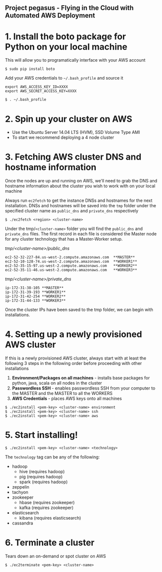 ## Project pegasus - Flying in the Cloud with Automated AWS Deployment

# 1. Install the boto package for Python on your local machine
This will allow you to programatically interface with your AWS account
```
$ sudo pip install boto
```
Add your AWS credentials to `~/.bash_profile` and source it
```
export AWS_ACCESS_KEY_ID=XXXX
export AWS_SECRET_ACCESS_KEY=XXXX
```
```
$ . ~/.bash_profile
```
# 2. Spin up your cluster on AWS

* Use the Ubuntu Server 14.04 LTS (HVM), SSD Volume Type AMI
* To start we recommend deploying a 4 node cluster

# 3. Fetching AWS cluster DNS and hostname information
Once the nodes are up and running on AWS, we'll need to grab the DNS and hostname information about the cluster you wish to work with on your local machine

Always run `ec2fetch` to get the instance DNSs and hostnames for the next installation. DNSs and hostnames will be saved into the `tmp` folder under the specified cluster name as `public_dns` and `private_dns` respectively
```
$ ./ec2fetch <region> <cluster-name>
```
Under the tmp/`<cluster-name>` folder you will find the `public_dns` and `private_dns` files. The first record in each file is considered the Master node for any cluster technology that has a Master-Worker setup. 

*tmp/\<cluster-name\>/public_dns*
```
ec2-52-32-227-84.us-west-2.compute.amazonaws.com  **MASTER**
ec2-52-10-128-74.us-west-2.compute.amazonaws.com  **WORKER1**
ec2-52-35-15-97.us-west-2.compute.amazonaws.com   **WORKER2**
ec2-52-35-11-46.us-west-2.compute.amazonaws.com   **WORKER3**
```
*tmp/\<cluster-name\>/private_dns*
```
ip-172-31-38-105 **MASTER**
ip-172-31-39-193 **WORKER1**
ip-172-31-42-254 **WORKER2**
ip-172-31-44-133 **WORKER3**
```
Once the cluster IPs have been saved to the tmp folder, we can begin with installations. 
# 4. Setting up a newly provisioned AWS cluster
If this is a newly provisioned AWS cluster, always start with at least the following 3 steps in the following order before proceeding with other installations

1. **Environment/Packages on all machines** - installs base packages for python, java, scala on all nodes in the cluster
2. **Passwordless SSH** - enables passwordless SSH from your computer to the MASTER and the MASTER to all the WORKERS
3. **AWS Credentials** - places AWS keys onto all machines
```
$ ./ec2install <pem-key> <cluster-name> environment
$ ./ec2install <pem-key> <cluster-name> ssh
$ ./ec2install <pem-key> <cluster-name> aws
```
# 5. Start installing!
```
$ ./ec2install <pem-key> <cluster-name> <technology>
```
The `technology` tag can be any of the following:
* hadoop
  * hive  (requires hadoop)
  * pig   (requires hadoop)
  * spark (requires hadoop)
* zeppelin
* tachyon
* zookeeper
  *   hbase (requires zookeeper)
  *   kafka (requires zookeeper)
* elasticsearch
  *   kibana (requires elasticsearch)
* cassandra

# 6. Terminate a cluster
Tears down an on-demand or spot cluster on AWS
```
$ ./ec2terminate <pem-key> <cluster-name>
```
